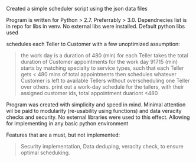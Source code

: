 Created a simple scheduler script using the json data files

Program is written for Python > 2.7. Preferrably > 3.0. 
Dependnecies list is in repo for libs in venv. 
No external libs were installed. Default python libs used

schedules each Teller to Customer with a few unoptimized assumption:
> the work day is a duration of 480 (min) for each Teller
> takes the total duration of Customer appointments for the work day 91715 (min)
> starts by matching specialty to service types, such that each Teller gets < 480 mins of total appointments
> then schedules whatever Customer is left to available Tellers without overscheduling one Teller over others.
> print out a work-day schedule for the tailers, with their assigned customer ids, total appointment duariont <480

Program was created with simplicity and speed in mind. Minimal attention wil be paid to modularity (re-usability using functions) and data veracity checks and security.
No external libraries were used to this effect. Allowing for implementing in any basic python environment

Features that are a must, but not implemented:
> Security implementation,
> Data deduping, veracity check, to ensure optimal scheduking.

